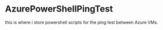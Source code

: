 # AzurePowerShellPingTest
this is where i store powershell scripts for the ping test between Azure VMs.
